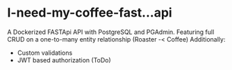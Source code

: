 # I-need-my-coffee-fast...api
A Dockerized FASTApi API with PostgreSQL and PGAdmin. Featuring full CRUD on a one-to-many entity relationship (Roaster -< Coffee)
Additionally:
- Custom validations
- JWT based authorization (ToDo)